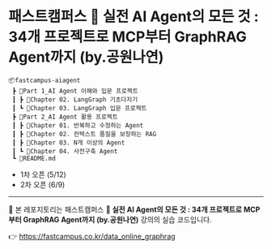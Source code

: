 # 패스트캠퍼스 **🚀 실전 AI Agent의 모든 것 : 34개 프로젝트로 MCP부터 GraphRAG Agent까지 (by.공원나연)** 


```
📦fastcampus-aiagent
 ┣ 📂Part 1_AI Agent 이해와 입문 프로젝트
 ┃ ┣ 📂Chapter 02. LangGraph 기초다지기
 ┃ ┗ 📂Chapter 03. LangGraph 입문 프로젝트
 ┣ 📂Part 2_AI Agent 활용 프로젝트
 ┃ ┣ 📂Chapter 01. 반복하고 수정하는 Agent
 ┃ ┣ 📂Chapter 02. 컨텍스트 품질을 보장하는 RAG
 ┃ ┣ 📂Chapter 03. N개 이상의 Agent
 ┃ ┗ 📂Chapter 04. 사전구축 Agent
 ┗ 📜README.md
 ```
- 1차 오픈 (5/12)
- 2차 오픈 (6/9)

---

📍 본 레포지토리는 패스트캠퍼스 **🚀 실전 AI Agent의 모든 것 : 34개 프로젝트로 MCP부터 GraphRAG Agent까지 (by.공원나연)** 강의의 실습 코드입니다. 

👉 https://fastcampus.co.kr/data_online_graphrag